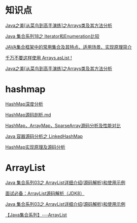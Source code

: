 # 知识点

[Java之美[从菜鸟到高手演练]之Arrays类及其方法分析](https://blog.csdn.net/zhangerqing/article/details/42750027)

[Java 集合系列18之 Iterator和Enumeration比较](https://www.cnblogs.com/skywang12345/p/3311275.html)

[JAVA集合框架中的常用集合及其特点、适用场景、实现原理简介](https://www.jianshu.com/p/b54f1df33f84)

[千万不要这样使用 Arrays.asList !](https://mp.weixin.qq.com/s/iDpx7krEjSue0-IXGiMFeQ)

[Java之美[从菜鸟到高手演练]之Arrays类及其方法分析](https://blog.csdn.net/zhangerqing/article/details/42750027)

# hashmap

[HashMap深度分析](https://www.jianshu.com/p/8b372f3a195d)

[HashMap源码剖析.md](https://github.com/francistao/LearningNotes/blob/master/Part2/JavaSE/HashMap%E6%BA%90%E7%A0%81%E5%89%96%E6%9E%90.md)

[HashMap，ArrayMap，SparseArray源码分析及性能对比](https://www.jianshu.com/p/7b9a1b386265)

[Java 容器源码分析之 LinkedHashMap](http://blog.jrwang.me/2016/java-collections-linkedhashmap/)

[HashMap实现原理及源码分析](https://www.cnblogs.com/chengxiao/p/6059914.html?hmsr=toutiao.io&utm_medium=toutiao.io&utm_source=toutiao.io)

# ArrayList

[Java 集合系列03之 ArrayList详细介绍(源码解析)和使用示例](https://www.cnblogs.com/skywang12345/p/3308556.html)

[面试必备：ArrayList源码解析（JDK8）](https://blog.csdn.net/zxt0601/article/details/77281231)

[Java 集合系列03之 ArrayList详细介绍(源码解析)和使用示例](https://www.cnblogs.com/skywang12345/p/3308556.html)

[【Java集合系列】---ArrayList](https://zhuanlan.zhihu.com/p/24247566)




